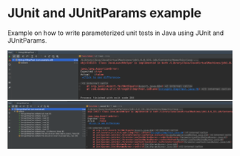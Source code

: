 # JUnit and JUnitParams example
Example on how to write parameterized unit tests in Java using JUnit and JUnitParams.

<img src="screenshots/1.png"/>
<img src="screenshots/2.png"/>